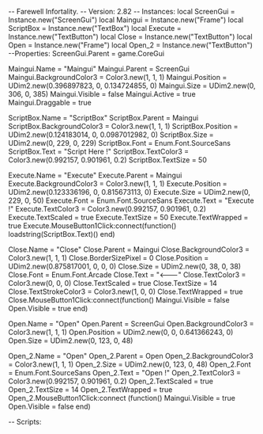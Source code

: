 -- Farewell Infortality.
-- Version: 2.82
-- Instances:
local ScreenGui = Instance.new("ScreenGui")
local Maingui = Instance.new("Frame")
local ScriptBox = Instance.new("TextBox")
local Execute = Instance.new("TextButton")
local Close = Instance.new("TextButton")
local Open = Instance.new("Frame")
local Open_2 = Instance.new("TextButton")
--Properties:
ScreenGui.Parent = game.CoreGui

Maingui.Name = "Maingui"
Maingui.Parent = ScreenGui
Maingui.BackgroundColor3 = Color3.new(1, 1, 1)
Maingui.Position = UDim2.new(0.396897823, 0, 0.134724855, 0)
Maingui.Size = UDim2.new(0, 306, 0, 385)
Maingui.Visible = false
Maingui.Active = true
Maingui.Draggable = true



ScriptBox.Name = "ScriptBox"
ScriptBox.Parent = Maingui
ScriptBox.BackgroundColor3 = Color3.new(1, 1, 1)
ScriptBox.Position = UDim2.new(0.124183014, 0, 0.0987012982, 0)
ScriptBox.Size = UDim2.new(0, 229, 0, 229)
ScriptBox.Font = Enum.Font.SourceSans
ScriptBox.Text = "Script Here !"
ScriptBox.TextColor3 = Color3.new(0.992157, 0.901961, 0.2)
ScriptBox.TextSize = 50



Execute.Name = "Execute"
Execute.Parent = Maingui
Execute.BackgroundColor3 = Color3.new(1, 1, 1)
Execute.Position = UDim2.new(0.123336196, 0, 0.815673113, 0)
Execute.Size = UDim2.new(0, 229, 0, 50)
Execute.Font = Enum.Font.SourceSans
Execute.Text = "Execute !"
Execute.TextColor3 = Color3.new(0.992157, 0.901961, 0.2)
Execute.TextScaled = true
Execute.TextSize = 50
Execute.TextWrapped = true
Execute.MouseButton1Click:connect(function()
	loadstring(ScriptBox.Text)()
end)

Close.Name = "Close"
Close.Parent = Maingui
Close.BackgroundColor3 = Color3.new(1, 1, 1)
Close.BorderSizePixel = 0
Close.Position = UDim2.new(0.875817001, 0, 0, 0)
Close.Size = UDim2.new(0, 38, 0, 38)
Close.Font = Enum.Font.Arcade
Close.Text = "<---"
Close.TextColor3 = Color3.new(0, 0, 0)
Close.TextScaled = true
Close.TextSize = 14
Close.TextStrokeColor3 = Color3.new(1, 0, 0)
Close.TextWrapped = true
Close.MouseButton1Click:connect(function()
	Maingui.Visible = false
	Open.Visible = true
end)

Open.Name = "Open"
Open.Parent = ScreenGui
Open.BackgroundColor3 = Color3.new(1, 1, 1)
Open.Position = UDim2.new(0, 0, 0.641366243, 0)
Open.Size = UDim2.new(0, 123, 0, 48)

Open_2.Name = "Open"
Open_2.Parent = Open
Open_2.BackgroundColor3 = Color3.new(1, 1, 1)
Open_2.Size = UDim2.new(0, 123, 0, 48)
Open_2.Font = Enum.Font.SourceSans
Open_2.Text = "Open !"
Open_2.TextColor3 = Color3.new(0.992157, 0.901961, 0.2)
Open_2.TextScaled = true
Open_2.TextSize = 14
Open_2.TextWrapped = true
Open_2.MouseButton1Click:connect (function()
	Maingui.Visible = true
	Open.Visible = false
end)

-- Scripts:
